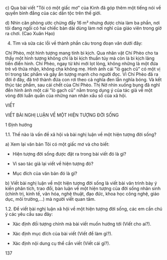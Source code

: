 c) Qua bài viết "Tôi có một giấc mơ" của Kinh đã góp thêm một tiếng nói về quyền bình đẳng của các dân tộc trên thế giới.

d) Nhìn căn phòng ước chừng đầy 16 m² nhưng được chia làm ba phần, nơi tôi đang ngồi có hai chiếc bàn dài dùng làm nơi nghỉ của giáo viên trong giờ ra chơi.
(Cao Xuân Hạo)

4. Tìm và sửa các lỗi về thành phần câu trong đoạn văn dưới đây:

Chí Phèo, một hình tượng mang tính bi kịch. Qua nhân vật Chí Phèo cho ta thấy một hình tượng không chỉ là bi kịch thuần túy mà còn là bi kịch lãng tiền điển hình. Chí Phèo, ngay từ khi mới lọt lòng, không những là một đứa trẻ vô thừa nhận, không cha không mẹ. Hình ảnh cái "lò gạch cũ" có một vị trí trong tác phẩm và gây ấn tượng mạnh cho người đọc. Vì Chí Phèo đã ra đời ở đây, đã trở thành đứa con rơi theo cả nghĩa đen lẫn nghĩa bóng. Và kết thúc tác phẩm, sau cái chết của Chí Phèo. Thị Nở nhìn xuống bụng đã nghĩ đến hình ảnh một cái "lò gạch cũ" nằm trong dụng ý của tác giả về một vòng đời luẩn quẩn của những nan nhân xấu số của xã hội.

VIẾT

VIẾT BÀI NGHỊ LUẬN VỀ
MỘT HIỆN TƯỢNG ĐỜI SỐNG

1 Định hướng

1.1. Thế nào là vấn đề xã hội và bài nghị luận về một hiện tượng đời sống?

a) Xem lại văn bản Tôi có một giấc mơ và cho biết:

- Hiện tượng đời sống được đặt ra trong bài viết đó là gì?

- Vì sao tác giả lại viết về hiện tượng đó?

- Mục đích của văn bản đó là gì?

b) Viết bài nghị luận về một hiện tượng đời sống là viết bài văn trình bày ý kiến phân tích, trao đổi, bàn luận về một hiện tượng của đời sống nhân sinh (chính trị, kinh tế, văn hóa, nghệ thuật, đạo đức, khoa học công nghệ, giáo dục, môi trường,...)
mà người viết quan tâm.

1.2. Để viết bài nghị luận xã hội về một hiện tượng đời sống, các em cần chú ý các yêu cầu sau đây:

- Xác định đối tượng chính mà bài viết muốn hướng tới (Viết cho ai?).

- Xác định mục đích của bài viết (Viết để làm gì?).

- Xác định nội dung cụ thể cần viết (Viết cái gì?).

137